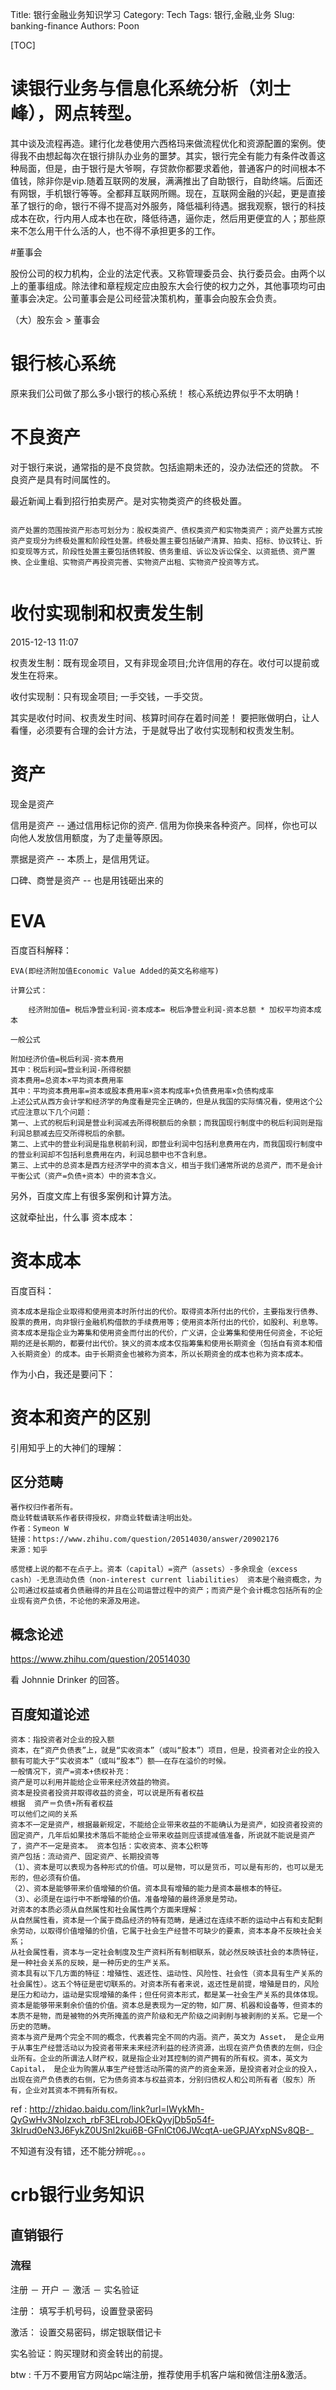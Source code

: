 Title: 银行金融业务知识学习
Category: Tech
Tags: 银行,金融,业务
Slug: banking-finance
Authors: Poon

[TOC]

# 读银行业务与信息化系统分析（刘士峰），网点转型。

其中谈及流程再造。建行化龙巷使用六西格玛来做流程优化和资源配置的案例。使得我不由想起每次在银行排队办业务的噩梦。其实，银行完全有能力有条件改善这种局面，但是，由于银行是大爷啊，存贷款你都要求着他，普通客户的时间根本不值钱，除非你是vip.随着互联网的发展，满满推出了自助银行，自助终端。后面还有网银，手机银行等等。全都拜互联网所赐。现在，互联网金融的兴起，更是直接革了银行的命，银行不得不提高对外服务，降低福利待遇。据我观察，银行的科技成本在砍，行内用人成本也在砍，降低待遇，逼你走，然后用更便宜的人；那些原来不怎么用干什么活的人，也不得不承担更多的工作。

#董事会

股份公司的权力机构，企业的法定代表。又称管理委员会、执行委员会。由两个以上的董事组成。除法律和章程规定应由股东大会行使的权力之外，其他事项均可由董事会决定。公司董事会是公司经营决策机构，董事会向股东会负责。

（大）股东会 > 董事会 

#  银行核心系统

原来我们公司做了那么多小银行的核心系统！ 核心系统边界似乎不太明确！


# 不良资产

对于银行来说，通常指的是不良贷款。包括逾期未还的，没办法偿还的贷款。 不良资产是具有时间属性的。

最近新闻上看到招行拍卖房产。是对实物类资产的终极处置。


```

资产处置的范围按资产形态可划分为：股权类资产、债权类资产和实物类资产；资产处置方式按资产变现分为终极处置和阶段性处置。终极处置主要包括破产清算、拍卖、招标、协议转让、折扣变现等方式，阶段性处置主要包括债转股、债务重组、诉讼及诉讼保全、以资抵债、资产置换、企业重组、实物资产再投资完善、实物资产出租、实物资产投资等方式。


```

<!-- ^ -->

#  收付实现制和权责发生制
2015-12-13 11:07

权责发生制：既有现金项目，又有非现金项目;允许信用的存在。收付可以提前或发生在将来。

收付实现制：只有现金项目; 一手交钱，一手交货。


其实是收付时间、权责发生时间、核算时间存在着时间差！ 要把账做明白，让人看懂，必须要有合理的会计方法，于是就导出了收付实现制和权责发生制。


<!-- $ -->

# 资产


现金是资产

信用是资产 -- 通过信用标记你的资产. 信用为你换来各种资产。同样，你也可以向他人发放信用额度，为了走量等原因。

票据是资产 -- 本质上，是信用凭证。

口碑、商誉是资产 -- 也是用钱砸出来的

# EVA

百度百科解释：

    EVA(即经济附加值Economic Value Added的英文名称缩写)

    计算公式：

        经济附加值= 税后净营业利润-资本成本= 税后净营业利润-资本总额 * 加权平均资本成本

    一般公式

    附加经济价值=税后利润-资本费用
    其中：税后利润=营业利润-所得税额
    资本费用=总资本×平均资本费用率
    其中：平均资本费用率=资本或股本费用率×资本构成率+负债费用率×负债构成率
    上述公式从西方会计学和经济学的角度看是完全正确的，但是从我国的实际情况看，使用这个公式应注意以下几个问题：
    第一、上式的税后利润是营业利润减去所得税额后的余额；而我国现行制度中的税后利润则是指利润总额减去应交所得税后的余额。
    第二、上式中的营业利润是指息税前利润，即营业利润中包括利息费用在内，而我国现行制度中的营业利润却不包括利息费用在内，利润总额中也不含利息。
    第三、上式中的总资本是西方经济学中的资本含义，相当于我们通常所说的总资产，而不是会计平衡公式（资产=负债+资本）中的资本含义。

另外，百度文库上有很多案例和计算方法。

这就牵扯出，什么事 资本成本：

# 资本成本

百度百科：

    资本成本是指企业取得和使用资本时所付出的代价。取得资本所付出的代价，主要指发行债券、股票的费用，向非银行金融机构借款的手续费用等；使用资本所付出的代价，如股利、利息等。资本成本是指企业为筹集和使用资金而付出的代价，广义讲，企业筹集和使用任何资金，不论短期的还是长期的，都要付出代价。狭义的资本成本仅指筹集和使用长期资金（包括自有资本和借入长期资金）的成本。由于长期资金也被称为资本，所以长期资金的成本也称为资本成本。


作为小白，我还是要问下：

# 资本和资产的区别

引用知乎上的大神们的理解：

## 区分范畴

    著作权归作者所有。
    商业转载请联系作者获得授权，非商业转载请注明出处。
    作者：Symeon W
    链接：https://www.zhihu.com/question/20514030/answer/20902176
    来源：知乎

    感觉楼上说的都不在点子上。资本（capital）=资产（assets）-多余现金（excess cash）-无息流动负债（non-interest current liabilities） 资本是个融资概念，为公司通过权益或者负债融得的并且在公司运营过程中的资产；而资产是个会计概念包括所有的企业现有资产负债，不论他的来源及用途。



## 概念论述

https://www.zhihu.com/question/20514030 

看 Johnnie Drinker 的回答。 

## 百度知道论述

    资本：指投资者对企业的投入额
    资本，在“资产负债表”上，就是“实收资本”（或叫“股本”）项目，但是，投资者对企业的投入额有可能大于“实收资本”（或叫“股本”）额——在存在溢价的时候。
    一般情况下，资产=资本+债权补充：
    资产是可以利用并能给企业带来经济效益的物资。
    资本是投资者投资并取得收益的资金，可以说是所有者权益
    根据  资产＝负债+所有者权益
    可以他们之间的关系
    资本不一定是资产，根据最新规定，不能给企业带来收益的不能确认为是资产，如投资者投资的固定资产，几年后如果技术落后不能给企业带来收益则应该提减值准备，所说就不能说是资产了，资产不一定是资本。 资本包括：实收资本、资本公积等
    资产包括：流动资产、固定资产、长期投资等
    （1）、资本是可以表现为各种形式的价值。可以是物，可以是货币，可以是有形的，也可以是无形的，但必须有价值。
    （2）、资本是能够带来价值增殖的价值。资本具有增殖的能力是资本最根本的特征。
    （3）、必须是在运行中不断增殖的价值。准备增殖的最终源泉是劳动。
    对资本的本质必须从自然属性和社会属性两个方面来理解：
    从自然属性看，资本是一个属于商品经济的特有范畴，是通过在连续不断的运动中占有和支配剩余劳动，以取得价值增殖的价值，它属于社会生产经营不可缺少的要素，资本本身不反映社会关系；
    从社会属性看，资本与一定社会制度及生产资料所有制相联系，就必然反映该社会的本质特征，是一种社会关系的反映，是一种历史的生产关系。
    资本具有以下几方面的特征：增殖性、返还性、运动性、风险性、社会性（资本具有生产关系的社会属性）。这五个特征是密切联系的。对资本所有者来说，返还性是前提，增殖是目的，风险是压力和动力，运动是实现增殖的条件；但任何资本形式，都是某一社会生产关系的具体体现。
    资本是能够带来剩余价值的价值。资本总是表现为一定的物，如厂房、机器和设备等，但资本的本质不是物，而是被物的外壳所掩盖的资产阶级和无产阶级之间剥削与被剥削的关系。它是一个历史的范畴。
    资本与资产是两个完全不同的概念，代表着完全不同的内涵。资产，英文为 Asset， 是企业用于从事生产经营活动以为投资者带来未来经济利益的经济资源，出现在资产负债表的左侧，归企业所有。企业的所谓法人财产权，就是指企业对其控制的资产拥有的所有权。资本，英文为Capital， 是企业为购置从事生产经营活动所需的资产的资金来源，是投资者对企业的投入，出现在资产负债表的右侧，它为债务资本与权益资本，分别归债权人和公司所有者（股东）所有，企业对其资本不拥有所有权。

ref : http://zhidao.baidu.com/link?url=IWykMh-QyGwHv3NoIzxch_rbF3ELrobJOEkQyvjDb5p54f-3kIrud0eN3J6FykZ0USnl2kui6B-GFnlCt06JWcqtA-ueGPJAYxpNSv8QB-_

不知道有没有错，还不能分辨呢。。。



# crb银行业务知识

## 直销银行 

### 流程 

注册 － 开户 － 激活 － 实名验证


注册： 填写手机号码，设置登录密码

激活： 设置交易密码，绑定银联借记卡

实名验证：购买理财和资金转出的前提。

btw : 千万不要用官方网站pc端注册，推荐使用手机客户端和微信注册&激活。





